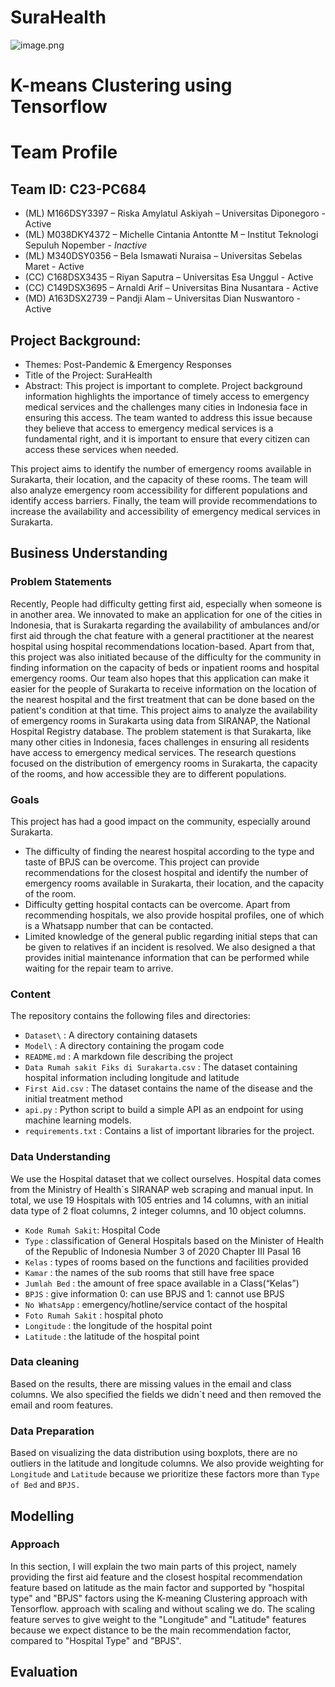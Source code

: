 # SuraHealth
![image.png]( {[https://raw.githubusercontent.com/capstone-surahealth/.github/main/logo%20SuraHealth.png](https://user-images.githubusercontent.com/108482555/246332339-c53bafc6-f640-4ff5-b0bd-a0c561113084.PNG)} )

# K-means Clustering using Tensorflow
# Team Profile
## Team ID: C23-PC684
 - (ML) M166DSY3397 – Riska Amylatul Askiyah – Universitas Diponegoro - Active
 - (ML) M038DKY4372 – Michelle Cintania Antontte M – Institut Teknologi Sepuluh Nopember - *Inactive*
 - (ML) M340DSY0356 – Bela Ismawati Nuraisa – Universitas Sebelas Maret - Active
 - (CC) C168DSX3435 – Riyan Saputra – Universitas Esa Unggul - Active
 - (CC) C149DSX3695 – Arnaldi Arif – Universitas Bina Nusantara - Active
 - (MD) A163DSX2739 – Pandji Alam – Universitas Dian Nuswantoro - Active

## Project Background:
- Themes:
  Post-Pandemic & Emergency Responses
- Title of the Project:
  SuraHealth
- Abstract:
  This project is important to complete. Project background information highlights the importance of timely access to emergency medical services and the challenges many cities in Indonesia face in ensuring this access. The team wanted to address this issue because they believe that access to emergency medical services is a fundamental right, and it is important to ensure that every citizen can access these services when needed.

This project aims to identify the number of emergency rooms available in Surakarta, their location, and the capacity of these rooms. The team will also analyze emergency room accessibility for different populations and identify access barriers. Finally, the team will provide recommendations to increase the availability and accessibility of emergency medical services in Surakarta.

## Business Understanding
### Problem Statements
  Recently, People had difficulty getting first aid, especially when someone is in another area. We innovated to make an application for one of the cities in Indonesia,  that is Surakarta regarding the availability of ambulances and/or first aid through the chat feature with a general practitioner at the nearest hospital using hospital recommendations location-based. Apart from that, this project was also initiated because of the difficulty for the community in finding information on the capacity of beds or inpatient rooms and hospital emergency rooms. Our team also hopes that this application can make it easier for the people of Surakarta to receive information on the location of the nearest hospital and the first treatment that can be done based on the patient's condition at that time.
This project aims to analyze the availability of emergency rooms in Surakarta using data from SIRANAP, the National Hospital Registry database. The problem statement is that Surakarta, like many other cities in Indonesia, faces challenges in ensuring all residents have access to emergency medical services. The research questions focused on the distribution of emergency rooms in Surakarta, the capacity of the rooms, and how accessible they are to different populations.

###  Goals
  This project has had a good impact on the community, especially around Surakarta.
- The difficulty of finding the nearest hospital according to the type and taste of BPJS can be overcome. This project can provide recommendations for the closest hospital and identify the number of emergency rooms available in Surakarta, their location, and the capacity of the room.
- Difficulty getting hospital contacts can be overcome. Apart from recommending hospitals, we also provide hospital profiles, one of which is a Whatsapp number that can be contacted.
- Limited knowledge of the general public regarding initial steps that can be given to relatives if an incident is resolved. We also designed a <first aid kit> that provides initial maintenance information that can be performed while waiting for the repair team to arrive.

### Content
The repository contains the following files and directories:
- `Dataset\` : A directory containing datasets
- `Model\` : A directory containing the progam code
- ```README.md``` : A markdown file describing the project
- `Data Rumah sakit Fiks di Surakarta.csv` : The dataset containing hospital information including longitude and latitude
- `First Aid.csv` : The dataset contains the name of the disease and the initial treatment method
- `api.py` : Python script to build a simple API as an endpoint for using machine learning models.
- `requirements.txt` : Contains a list of important libraries for the project.

### Data Understanding
We use the Hospital dataset that we collect ourselves. Hospital data comes from the Ministry of Health`s SIRANAP web scraping and manual input.
In total, we use 19 Hospitals with 105 entries and 14 columns, with an initial data type of 2 float columns, 2 integer columns, and 10 object columns.
- `Kode Rumah Sakit`: Hospital Code
- `Type` : classification of General Hospitals based on the Minister of Health of the Republic of Indonesia Number 3 of 2020 Chapter III Pasal 16
- `Kelas` : types of rooms based on the functions and facilities provided
- `Kamar` : the names of the sub rooms that still have free space
- `Jumlah Bed` : the amount of free space available in a Class(“Kelas”)
- `BPJS` : give information 0: can use BPJS and 1: cannot use BPJS
- `No WhatsApp` : emergency/hotline/service contact of the hospital 
- `Foto Rumah Sakit` : hospital photo
- `Longitude` : the longitude of the hospital point
- `Latitude` : the latitude of the hospital point

### Data cleaning
Based on the results, there are missing values in the email and class columns. We also specified the fields we didn`t need and then removed the email and room features.

### Data Preparation
Based on visualizing the data distribution using boxplots, there are no outliers in the latitude and longitude columns.
We also provide weighting for `Longitude` and `Latitude` because we prioritize these factors more than `Type of Bed` and `BPJS.`


## Modelling
### Approach
In this section, I will explain the two main parts of this project, namely providing the first aid feature and the closest hospital recommendation feature based on latitude as the main factor and supported by "hospital type" and "BPJS" factors using the K-meaning Clustering approach with Tensorflow.
approach with scaling and without scaling we do. The scaling feature serves to give weight to the "Longitude" and "Latitude" features because we expect distance to be the main recommendation factor, compared to "Hospital Type" and "BPJS".

## Evaluation

